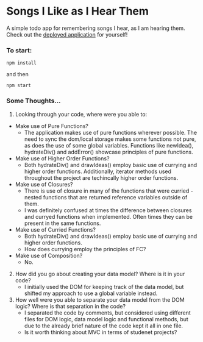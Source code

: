 # Songs I Like as I Hear Them

A simple todo app for remembering songs I hear, as I am hearing them. Check out the [deployed application](https://magnificent-heliotrope-59ad89.netlify.app/) for yourself!

### To start:

`npm install`

and then

`npm start`

### Some Thoughts...

1. Looking through your code, where were you able to:
  * Make use of Pure Functions?
    * The application makes use of pure functions wherever possible. The need to sync the dom/local storage makes some functions not pure, as does the use of some global variables. Functions like newIdea(), hydrateDiv() and addError() showcase principles of pure functions. 
  * Make use of Higher Order Functions?
    * Both hydrateDiv() and drawIdeas() employ basic use of currying and higher order functions. Additionally, iterator methods used throughout the project are techincally higher order functions.
  * Make use of Closures?
    * There is use of closure in many of the functions that were curried - nested functions that are returned reference variables outside of them. 
    * I was definitely confused at times the difference between closures and curryed functions when implemented. Often times they can be present in the same functions. 
  * Make use of Curried Functions?
    * Both hydrateDiv() and drawIdeas() employ basic use of currying and higher order functions. 
    * How does currying employ the principles of FC?
  * Make use of Composition?
    * No.
2. How did you go about creating your data model? Where is it in your code?
    * I initially used the DOM for keeping track of the data model, but shifted my approach to use a global variable instead. 
3. How well were you able to separate your data model from the DOM logic? Where is that separation in the code?
    * I separated the code by comments, but considered using different files for DOM logic, data model logic and functional methods, but due to the already brief nature of the code kept it all in one file. 
    * Is it worth thinking about MVC in terms of studenet projects?
